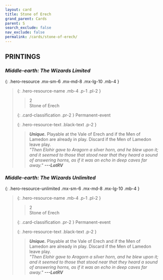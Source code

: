 ```yaml
---
layout: card
title: Stone of Erech
grand_parent: Cards
parent: S
search_exclude: false
nav_exclude: false
permalink: /cards/stone-of-erech/
---
```


## PRINTINGS


### _Middle-earth: The Wizards Limited_

{: .hero-resource .mx-sm-6 .mx-md-8 .mx-lg-10 .mb-4 }
> {: .hero-resource-name .mb-4 .p-1 .pl-2 }
> > <div class="card-mp">2</div>
> > <div class="card-name">Stone of Erech</div>
>
> {: .card-classification .pr-2 }
> Permanent-event
>
> {: .hero-resource-text .black-text .p-2 }
> > _**Unique.**_ Playable at the Vale of Erech and if the Men of Lamedon are already in play. Discard if the Men of Lamedon leave play. <br>_"Then Elohir gave to Aragorn a silver horn, and he blew upon it; and it seemed to those that stood near that they heard a sound of answering horns, as if it was an echo in deep caves far away."_ ***---&#65279;LotRV*** 
> 

### _Middle-earth: The Wizards Unlimited_

{: .hero-resource-unlimited .mx-sm-6 .mx-md-8 .mx-lg-10 .mb-4 }
> {: .hero-resource-name .mb-4 .p-1 .pl-2 }
> > <div class="card-mp">2</div>
> > <div class="card-name">Stone of Erech</div>
>
> {: .card-classification .pr-2 }
> Permanent-event
>
> {: .hero-resource-text .black-text .p-2 }
> > _**Unique.**_ Playable at the Vale of Erech and if the Men of Lamedon are already in play. Discard if the Men of Lamedon leave play. <br>_"Then Elohir gave to Aragorn a silver horn, and he blew upon it; and it seemed to those that stood near that they heard a sound of answering horns, as if it was an echo in deep caves far away."_ ***---&#65279;LotRV*** 
> 
